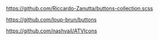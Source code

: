 https://github.com/Riccardo-Zanutta/buttons-collection.scss

https://github.com/loup-brun/buttons

https://github.com/nashvail/ATVIcons
